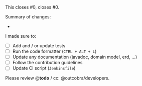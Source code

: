 This closes #0, closes #0.

Summary of changes:
- ​

I made sure to:
- [ ] Add and / or update tests
- [ ] Run the code formatter (`CTRL + ALT + L`)
- [ ] Update any documentation (javadoc, domain model, erd, ...)
- [ ] Follow the contribution guidelines
- [ ] Update CI script (`Jenkinsfile`)

Please review @**todo** / cc: @outcobra/developers.